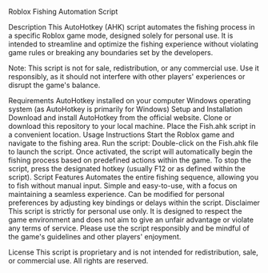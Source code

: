 Roblox Fishing Automation Script

Description
This AutoHotkey (AHK) script automates the fishing process in a specific Roblox game mode, designed solely for personal use. It is intended to streamline and optimize the fishing experience without violating game rules or breaking any boundaries set by the developers.

Note: This script is not for sale, redistribution, or any commercial use. Use it responsibly, as it should not interfere with other players' experiences or disrupt the game's balance.

Requirements
AutoHotkey installed on your computer
Windows operating system (as AutoHotkey is primarily for Windows)
Setup and Installation
Download and install AutoHotkey from the official website.
Clone or download this repository to your local machine.
Place the Fish.ahk script in a convenient location.
Usage Instructions
Start the Roblox game and navigate to the fishing area.
Run the script:
Double-click on the Fish.ahk file to launch the script.
Once activated, the script will automatically begin the fishing process based on predefined actions within the game.
To stop the script, press the designated hotkey (usually F12 or as defined within the script).
Script Features
Automates the entire fishing sequence, allowing you to fish without manual input.
Simple and easy-to-use, with a focus on maintaining a seamless experience.
Can be modified for personal preferences by adjusting key bindings or delays within the script.
Disclaimer
This script is strictly for personal use only. It is designed to respect the game environment and does not aim to give an unfair advantage or violate any terms of service. Please use the script responsibly and be mindful of the game's guidelines and other players' enjoyment.

License
This script is proprietary and is not intended for redistribution, sale, or commercial use. All rights are reserved.
